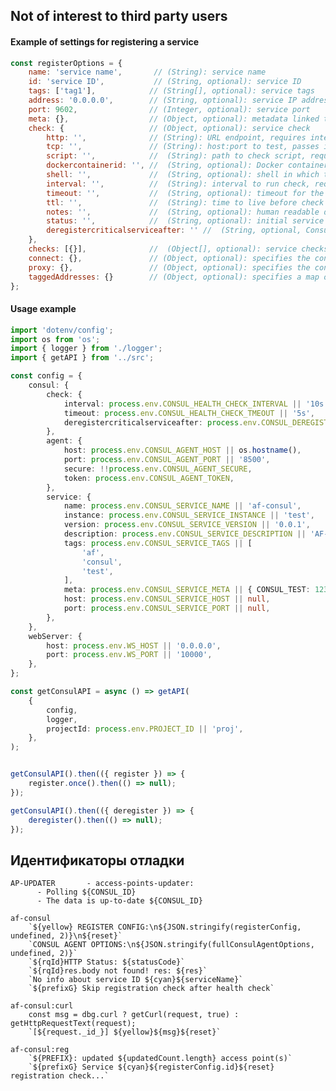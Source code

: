 ## Not of interest to third party users

#### Example of settings for registering a service

```js
const registerOptions = {
    name: 'service name',       // (String): service name
    id: 'service ID',           // (String, optional): service ID
    tags: ['tag1'],            // (String[], optional): service tags
    address: '0.0.0.0',        // (String, optional): service IP address
    port: 9602,                // (Integer, optional): service port
    meta: {},                  // (Object, optional): metadata linked to the service instance
    check: {                   // (Object, optional): service check
        http: '',              // (String): URL endpoint, requires interval
        tcp: '',               // (String): host:port to test, passes if connection is established, fails otherwise
        script: '',            //  (String): path to check script, requires interval
        dockercontainerid: '', //  (String, optional): Docker container ID to run script
        shell: '',             //  (String, optional): shell in which to run script (currently only supported with Docker)
        interval: '',          //  (String): interval to run check, requires script (ex: 15s)
        timeout: '',           //  (String, optional): timeout for the check (ex: 10s)
        ttl: '',               //  (String): time to live before check must be updated, instead of http/tcp/script and interval (ex: 60s)
        notes: '',             //  (String, optional): human readable description of check
        status: '',            //  (String, optional): initial service status
        deregistercriticalserviceafter: '' //  (String, optional, Consul 0.7+): timeout after which to automatically deregister service if check remains in critical state
    },
    checks: [{}],              //  (Object[], optional): service checks (see check above)
    connect: {},               // (Object, optional): specifies the configuration for Connect
    proxy: {},                 // (Object, optional): specifies the configuration for a Connect proxy instance
    taggedAddresses: {}        // (Object, optional): specifies a map of explicit LAN and WAN addresses for the service instance
};


```

#### Usage example

```ts
import 'dotenv/config';
import os from 'os';
import { logger } from './logger';
import { getAPI } from '../src';

const config = {
    consul: {
        check: {
            interval: process.env.CONSUL_HEALTH_CHECK_INTERVAL || '10s',
            timeout: process.env.CONSUL_HEALTH_CHECK_TMEOUT || '5s',
            deregistercriticalserviceafter: process.env.CONSUL_DEREGISTER_CRITICAL_SERVICE_AFTER || '3m',
        },
        agent: {
            host: process.env.CONSUL_AGENT_HOST || os.hostname(),
            port: process.env.CONSUL_AGENT_PORT || '8500',
            secure: !!process.env.CONSUL_AGENT_SECURE,
            token: process.env.CONSUL_AGENT_TOKEN,
        },
        service: {
            name: process.env.CONSUL_SERVICE_NAME || 'af-consul',
            instance: process.env.CONSUL_SERVICE_INSTANCE || 'test',
            version: process.env.CONSUL_SERVICE_VERSION || '0.0.1',
            description: process.env.CONSUL_SERVICE_DESCRIPTION || 'AF-CONSUL TEST',
            tags: process.env.CONSUL_SERVICE_TAGS || [
                'af',
                'consul',
                'test',
            ],
            meta: process.env.CONSUL_SERVICE_META || { CONSUL_TEST: 12345, line_yellow: 'straight' },
            host: process.env.CONSUL_SERVICE_HOST || null,
            port: process.env.CONSUL_SERVICE_PORT || null,
        },
    },
    webServer: {
        host: process.env.WS_HOST || '0.0.0.0',
        port: process.env.WS_PORT || '10000',
    },
};

const getConsulAPI = async () => getAPI(
    {
        config,
        logger,
        projectId: process.env.PROJECT_ID || 'proj',
    },
);


getConsulAPI().then(({ register }) => {
    register.once().then(() => null);
});

getConsulAPI().then(({ deregister }) => {
    deregister().then(() => null);
});

```

## Идентификаторы отладки

    AP-UPDATER       - access-points-updater:   
          - Polling ${CONSUL_ID}   
          - The data is up-to-date ${CONSUL_ID}
    
    af-consul 		 
        `${yellow} REGISTER CONFIG:\n${JSON.stringify(registerConfig, undefined, 2)}\n${reset}`
        `CONSUL AGENT OPTIONS:\n${JSON.stringify(fullConsulAgentOptions, undefined, 2)}`
        `${rqId}HTTP Status: ${statusCode}`
        `${rqId}res.body not found! res: ${res}`
        `No info about service ID ${cyan}${serviceName}`
        `${prefixG} Skip registration check after health check`    
    
    af-consul:curl
        const msg = dbg.curl ? getCurl(request, true) : getHttpRequestText(request);
        `[${request._id_}] ${yellow}${msg}${reset}`
    
    af-consul:reg
        `${PREFIX}: updated ${updatedCount.length} access point(s)`
        `${prefixG} Service ${cyan}${registerConfig.id}${reset} registration check...`
